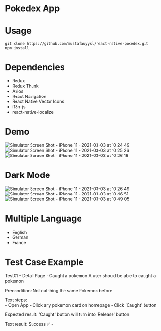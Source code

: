 # Pokedex App

# Usage

```
git clone https://github.com/mustafauyysl/react-native-poxedex.git 
npm install
```

# Dependencies
- Redux
- Redux Thunk
- Axios
- React Navigation
- React Native Vector Icons
- i18n-js
- react-native-localize

# Demo

![Simulator Screen Shot - iPhone 11 - 2021-03-03 at 10 24 49](https://user-images.githubusercontent.com/41873800/109785481-3af59180-7c1d-11eb-9f19-2d1372835a3b.png)
![Simulator Screen Shot - iPhone 11 - 2021-03-03 at 10 25 26](https://user-images.githubusercontent.com/41873800/109785494-3cbf5500-7c1d-11eb-856b-9aa9f1c0aaec.png)
![Simulator Screen Shot - iPhone 11 - 2021-03-03 at 10 26 16](https://user-images.githubusercontent.com/41873800/109785504-3df08200-7c1d-11eb-9ba5-94e0234ba866.png)

# Dark Mode

![Simulator Screen Shot - iPhone 11 - 2021-03-03 at 10 26 49](https://user-images.githubusercontent.com/41873800/109785555-4c3e9e00-7c1d-11eb-9dfb-fbc1d85544f8.png)
![Simulator Screen Shot - iPhone 11 - 2021-03-03 at 10 46 51](https://user-images.githubusercontent.com/41873800/109785562-4e086180-7c1d-11eb-8a61-7749408c9fb6.png)
![Simulator Screen Shot - iPhone 11 - 2021-03-03 at 10 49 05](https://user-images.githubusercontent.com/41873800/109785566-4f398e80-7c1d-11eb-8702-e8bdf0cfbe46.png)

# Multiple Language
- English
- German
- France

# Test Case Example

Test01 - Detail Page - Caught a pokemon 
  A user should be able to caught a pokemon
 
Precondition: Not catching the same Pokemon before

Text steps:   
          - Open App
          - Click any pokemon card on homepage
          - Click 'Caught' button

Expected result: 'Caught' button will turn into 'Release' button

Text result: Success ✅
          - 






